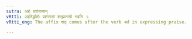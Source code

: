 ```yaml
---
sutra: अर्हः प्रशंसायाम्
vRtti: अर्हतेर्द्धातोः प्रशंसायां शतृप्रत्ययो भवति ॥
vRtti_eng: The affix शतृ comes after the verb अर्ह in expressing praise.

---
```

